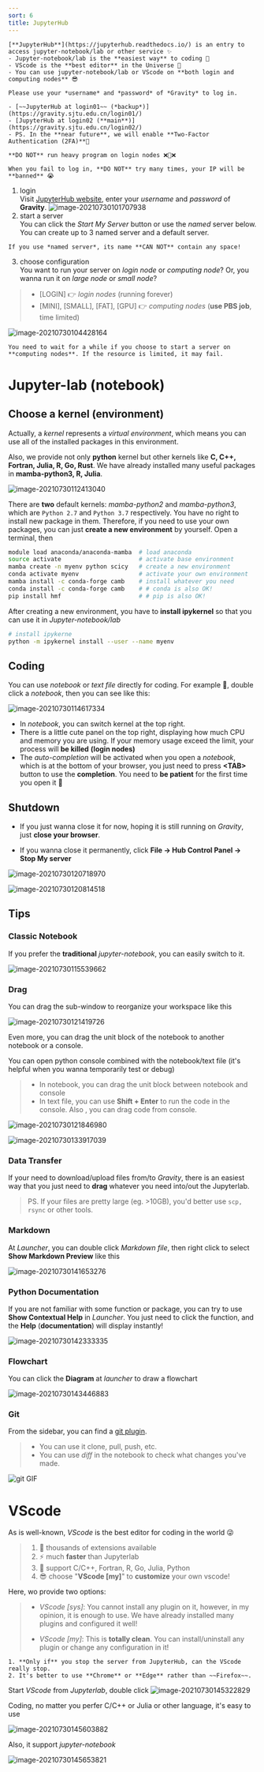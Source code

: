 ```yaml
---
sort: 6
title: JupyterHub
---
```


```tip
[**JupyterHub**](https://jupyterhub.readthedocs.io/) is an entry to access jupyter-notebook/lab or other service ✨ 
- Jupyter-notebook/lab is the **easiest way** to coding 🥳
- VScode is the **best editor** in the Universe 💪
- You can use jupyter-notebook/lab or VScode on **both login and computing nodes** 😎   

Please use your *username* and *password* of *Gravity* to log in.   

- [~~JupyterHub at login01~~ (*backup*)](https://gravity.sjtu.edu.cn/login01/)
- [JupyterHub at login02 (**main**)](https://gravity.sjtu.edu.cn/login02/)
- PS. In the **near future**, we will enable **Two-Factor Authentication (2FA)**🎉
```
```warning
**DO NOT** run heavy program on login nodes ❌🙅❌
```
```danger
When you fail to log in, **DO NOT** try many times, your IP will be **banned** 😭
```
1. login   
Visit [JupyterHub website](https://gravity.sjtu.edu.cn/), enter your *username* and *password* of **Gravity**.
![image-20210730101707938](../images/Basic/jupyterhub-login.png)
2. start a server   
You can click the *Start My Server* button or use the *named* server below. You can create up to 3 named server and a default server.
```warning
If you use *named server*, its name **CAN NOT** contain any space!
```
3. choose configuration   
    You want to run your server on *login node* or *computing node*? Or, you wanna run it on *large node* or *small node*?

  > - [LOGIN] 👉 *login nodes* (running forever)
  > - [MINI], [SMALL], [FAT], [GPU] 👉 *computing nodes* (**use PBS job**, time limited)


![image-20210730104428164](../images/Basic/jupyterhub-start-server.gif)

```note
You need to wait for a while if you choose to start a server on **computing nodes**. If the resource is limited, it may fail.
```
# Jupyter-lab (notebook)
## Choose a kernel (environment)

Actually, a *kernel* represents a *virtual environment*, which means you can use all of the installed packages in this environment.

Also, we provide not only **python** kernel but other kernels like **C, C++, Fortran, Julia, R, Go, Rust**. We have already installed many useful packages in **mamba-python3, R, Julia**.    

![image-20210730112413040](../images/Basic/jupyterhub-kernel.png)

There are **two** default kernels: *mamba-python2* and *mamba-python3*, which are `Python 2.7` and `Python 3.7` respectively. 
You have no right to install new package in them. Therefore, if you need to use your own packages, you can just **create a new environment** by yourself. Open a terminal, then

```bash
module load anaconda/anaconda-mamba  # load anaconda
source activate                      # activate base environment
mamba create -n myenv python scicy   # create a new environment
conda activate myenv                 # activate your own environment
mamba install -c conda-forge camb    # install whatever you need
conda install -c conda-forge camb    # # conda is also OK!
pip install hmf                      # # pip is also OK!
```

After creating a new environment, you have to **install ipykernel** so that you can use it in *Jupyter-notebook/lab*

```bash
# install ipykerne
python -m ipykernel install --user --name myenv 
```

## Coding

You can use *notebook* or *text file* directly for coding. For example 🌰, double click a *notebook*, then you can see like this:

![image-20210730114617334](../images/Basic/jupyterhub-notebook.png)

- In *notebook*, you can switch kernel at the top right.
- There is a little cute panel on the top right, displaying how much CPU and memory you are using. If your memory usage exceed the limit, your process will **be killed** **(login nodes)**
- The *auto-completion* will be activated when you open a *notebook*, which is at the bottom of your browser, you just need to press **\<TAB\>** button to use the **completion**. You need to **be patient** for the first time you open it 🤣

## Shutdown

- If you just wanna close it for now, hoping it is still running on *Gravity*, just **close your browser**.

- If you wanna close it permanently, click **File -> Hub Control Panel -> Stop My server**

![image-20210730120718970](../images/Basic/jupyterhub-close1.png)

![image-20210730120814518](../images/Basic/jupyterhub-close2.png)

## Tips

### Classic Notebook

If you prefer the **traditional** *jupyter-notebook*, you can easily switch to it.

![image-20210730115539662](../images/Basic/jupyterhub-classic-notebook.png)

### Drag

You can drag the sub-window to reorganize your workspace like this

![image-20210730121419726](../images/Basic/jupyterhub-drag.png)

Even more, you can drag the unit block of the notebook to another notebook or a console.   

You can open python console combined with the notebook/text file (it's helpful when you wanna temporarily test or debug)   
> - In notebook, you can drag the unit block between notebook and console
> - In text file, you can use **Shift + Enter** to run the code in the console. Also , you can drag code from console.


![image-20210730121846980](../images/Basic/jupyterhub-console.png)

![image-20210730133917039](../images/Basic/jupyterhub-console-text.png)

### Data Transfer

If your need to download/upload files from/to *Gravity*, there is an easiest way that you just need to **drag** whatever you need into/out the Jupyterlab.

> PS. If your files are pretty large (eg. >10GB), you'd better use `scp, rsync` or other tools.

### Markdown

At *Launcher*, you can double click *Markdown file*, then right click to select **Show Markdown Preview** like this

![image-20210730141653276](../images/Basic/jupyterhub-markdown.png)

### Python Documentation

If you are not familiar with some function or package, you can try to use **Show Contextual Help** in *Launcher*. You just need to click the function, and the **Help** (**documentation**) will display instantly!

![image-20210730142333335](../images/Basic/jupyterhub-help.png)

### Flowchart

You can click the **Diagram** at *launcher* to draw a flowchart

![image-20210730143446883](../images/Basic/jupyterhub-flowchart.png)

### Git

From the sidebar, you can find a [git plugin](https://github.com/jupyterlab/jupyterlab-git).

> - You can use it clone, pull, push, etc.
> - You can use *diff* in the notebook to check what changes you've made.

![git GIF](https://raw.githubusercontent.com/jupyterlab/jupyterlab-git/master/docs/figs/preview.gif)

# VScode

As is well-known, *VScode* is the best editor for coding in the world 😜

> 1. 💪 thousands of extensions available
> 2. ⚡ much **faster** than Jupyterlab
> 3. 💯 support C/C++, Fortran, R, Go, Julia, Python
> 4. 😎 choose "**VScode [my]**" to **customize** your own vscode!

Here, wo provide two options:

> - *VScode [sys]*: You cannot install any plugin on it, however, in my opinion, it is enough to use. We have already installed many plugins and configured it well!
>
> - *VScode [my]*: This is **totally clean**. You can install/uninstall any plugin or change any configuration in it!

```tip
1. **Only if** you stop the server from JupyterHub, can the VScode really stop.
2. It's better to use **Chrome** or **Edge** rather than ~~Firefox~~.
```
Start *VScode* from *Jupyterlab*, double click 
![image-20210730145322829](../images/Basic/jupyterhub-vscode-click.png)

Coding, no matter you perfer C/C++ or Julia or other language, it's easy to use

![image-20210730145603882](../images/Basic/jupyterhub-vscode-coding.png)

Also, it support *jupyter-notebook*

![image-20210730145653821](../images/Basic/jupyterhub-vscode-notebook.png)